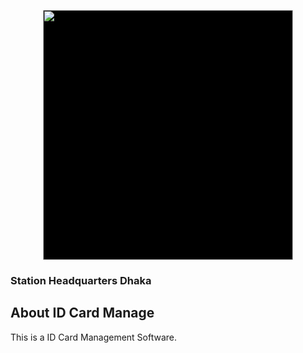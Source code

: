 <p align="center"><img style="background:#000" src="https://stahqdhaka.org.bd/assets/images/sthq/logo.png" width="400"></p>
<h3>Station Headquarters Dhaka</h3>

## About ID Card Manage

This is a ID Card Management Software.
